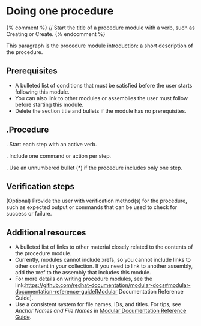 # Doing one procedure

{% comment %}
// Start the title of a procedure module with a verb, such as Creating or Create.
{% endcomment %}

This paragraph is the procedure module introduction: a short description of the procedure.

## Prerequisites

* A bulleted list of conditions that must be satisfied before the user starts following this module.
* You can also link to other modules or assemblies the user must follow before starting this module.
* Delete the section title and bullets if the module has no prerequisites.

## .Procedure

. Start each step with an active verb.

. Include one command or action per step.

. Use an unnumbered bullet (*) if the procedure includes only one step.

## Verification steps

(Optional) Provide the user with verification method(s) for the procedure, such as expected output or commands that can be used to check for success or failure.

## Additional resources

* A bulleted list of links to other material closely related to the contents of the procedure module.
* Currently, modules cannot include xrefs, so you cannot include links to other content in your collection. If you need to link to another assembly, add the xref to the assembly that includes this module.
* For more details on writing procedure modules, see the link:https://github.com/redhat-documentation/modular-docs#modular-documentation-reference-guide[Modular Documentation Reference Guide].
* Use a consistent system for file names, IDs, and titles. For tips, see _Anchor Names and File Names_ in [Modular Documentation Reference Guide](https://github.com/redhat-documentation/modular-docs#modular-documentation-reference-guide).
